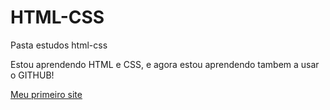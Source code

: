 # HTML-CSS
 Pasta estudos html-css

Estou aprendendo HTML e CSS, e agora estou aprendendo tambem a usar o GITHUB!

<a href="https://felixmarcoss.github.io/HTML-CSS/Desafios/d10/android.html">Meu primeiro site</a> 
